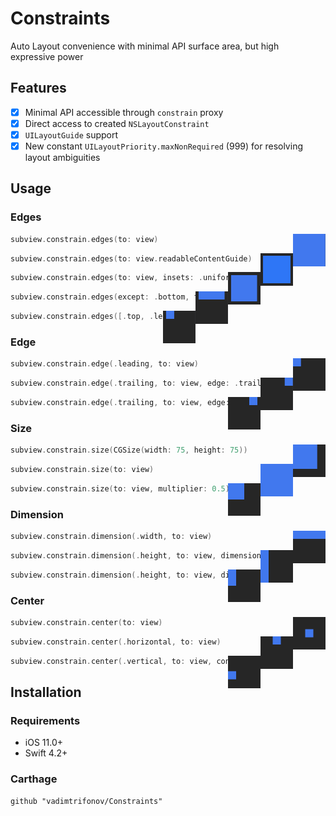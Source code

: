 # Constraints

Auto Layout convenience with minimal API surface area, but high expressive power

## Features

- [x] Minimal API accessible through `constrain` proxy
- [x] Direct access to created `NSLayoutConstraint`
- [x] `UILayoutGuide` support
- [x] New constant `UILayoutPriority.maxNonRequired` (999) for resolving layout ambiguities

## Usage

### Edges

<img align="right" width="52" height="52" src="Images/edges1.png">

```swift
subview.constrain.edges(to: view)
```

<img align="right" width="52" height="52" src="Images/edges2.png">

```swift
subview.constrain.edges(to: view.readableContentGuide)
```

<img align="right" width="52" height="52" src="Images/edges3.png">

```swift
subview.constrain.edges(to: view, insets: .uniform(10))
```

<img align="right" width="52" height="52" src="Images/edges4.png">

```swift
subview.constrain.edges(except: .bottom, to: view, insets: .horizontal(10))
```

<img align="right" width="52" height="52" src="Images/edges5.png">

```swift
subview.constrain.edges([.top, .leading], to: view, insets: .leading(10))
```

### Edge

<img align="right" width="52" height="52" src="Images/edge1.png">

```swift
subview.constrain.edge(.leading, to: view)
```

<img align="right" width="52" height="52" src="Images/edge2.png">

```swift
subview.constrain.edge(.trailing, to: view, edge: .trailing)
```

<img align="right" width="52" height="52" src="Images/edge3.png">

```swift
subview.constrain.edge(.trailing, to: view, edge: .trailing, constant: -10, relation: .greaterThanOrEqual)
```

### Size

<img align="right" width="52" height="52" src="Images/size1.png">

```swift
subview.constrain.size(CGSize(width: 75, height: 75))
```

<img align="right" width="52" height="52" src="Images/size2.png">

```swift
subview.constrain.size(to: view)
```

<img align="right" width="52" height="52" src="Images/size3.png">

```swift
subview.constrain.size(to: view, multiplier: 0.5)
```

### Dimension

<img align="right" width="52" height="52" src="Images/dimension1.png">

```swift
subview.constrain.dimension(.width, to: view)
```

<img align="right" width="52" height="52" src="Images/dimension2.png">

```swift
subview.constrain.dimension(.height, to: view, dimension: .width)
```

<img align="right" width="52" height="52" src="Images/dimension3.png">

```swift
subview.constrain.dimension(.height, to: view, dimension: .width, multiplier: 0.5)
```

### Center

<img align="right" width="52" height="52" src="Images/center1.png">

```swift
subview.constrain.center(to: view)
```

<img align="right" width="52" height="52" src="Images/center2.png">

```swift
subview.constrain.center(.horizontal, to: view)
```

<img align="right" width="52" height="52" src="Images/center3.png">

```swift
subview.constrain.center(.vertical, to: view, constant: 10)
```

## Installation

### Requirements
- iOS 11.0+
- Swift 4.2+

### Carthage
```
github "vadimtrifonov/Constraints"
```
